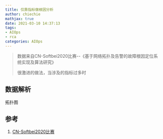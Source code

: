 ```yaml
---
title: 仅靠指标做根因分析
author: chiechie
mathjax: true
date: 2021-03-10 14:37:13
tags:
- AIOps
- rca
categories: AIOps
---
```


> 数据来自CN-Softbei2020比赛--《基于网络拓扑及告警的故障根因定位系统实现及算法研究》
>
> 很激进的做法，当涉及的指标过多时
## 数据解析

拓扑图





## 参考
1. [CN-Softbei2020比赛](http://www.cnsoftbei.com/plus/view.php?aid=479)